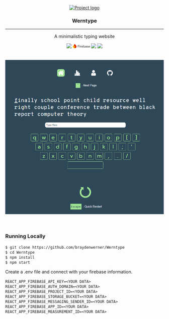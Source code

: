 <p align="center">
  <a href="" rel="noopener">
 <img width=50px height=50px src="./public/favicon.ico" alt="Project logo"></a>
</p>

<h3 align="center">Werntype</h3>

---

<p align="center"> A minimalistic typing website </p>
<div align="center">
  <img width="55" src="https://raw.githubusercontent.com/gilbarbara/logos/master/logos/eslint.svg"/>
  <img width="55" src="https://raw.githubusercontent.com/gilbarbara/logos/master/logos/firebase.svg"/>
  <img width="55" src="https://raw.githubusercontent.com/gilbarbara/logos/master/logos/node-sass.svg"/>
  <img width="55" src="https://raw.githubusercontent.com/gilbarbara/logos/master/logos/react.svg"/>
</div>
<br /> <br />

<div align="center">
  <img src="./src/Image/Werntype.png" />
</div>
<br /> <br />

### Running Locally

```
$ git clone https://github.com/braydenwerner/Werntype
$ cd Werntype
$ npm install
$ npm start
```

Create a .env file and connect with your firebase information.

```
REACT_APP_FIREBASE_API_KEY=<YOUR DATA>
REACT_APP_FIREBASE_AUTH_DOMAIN=<YOUR DATA>
REACT_APP_FIREBASE_PROJECT_ID=<YOUR DATA>
REACT_APP_FIREBASE_STORAGE_BUCKET=<YOUR DATA>
REACT_APP_FIREBASE_MESSAGING_SENDER_ID=<YOUR DATA>
REACT_APP_FIREBASE_APP_ID=<YOUR DATA>
REACT_APP_FIREBASE_MEASUREMENT_ID=<YOUR DATA>
```
